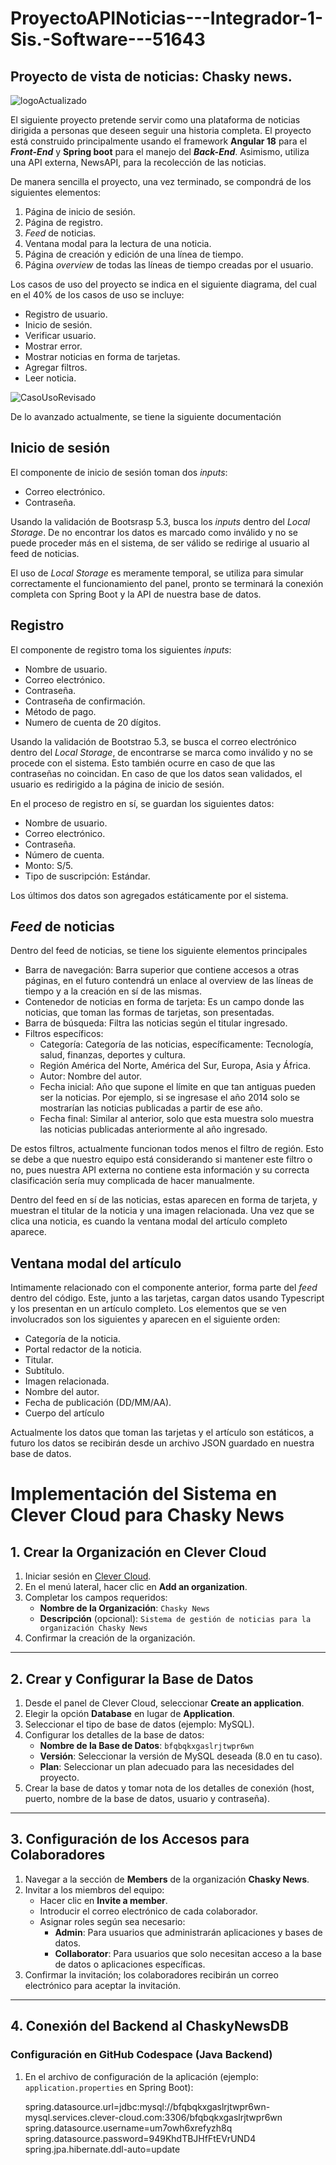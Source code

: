 # ProyectoAPINoticias---Integrador-1-Sis.-Software---51643
## Proyecto de vista de noticias: Chasky news.

![logoActualizado](https://github.com/user-attachments/assets/60d05b73-e3e8-428c-a0ae-54284103a116)

El siguiente proyecto pretende servir como una plataforma de noticias dirigida a personas que deseen seguir una historia completa. El proyecto está construido principalmente usando el framework **Angular 18** para el ___Front-End___ y **Spring boot** para el manejo del ___Back-End___. Asimismo, utiliza una API externa, NewsAPI, para la recolección de las noticias.

 De manera sencilla el proyecto, una vez terminado, se compondrá de los siguientes elementos:

1. Página de inicio de sesión.
2. Página de registro.
3. _Feed_ de noticias.
4. Ventana modal para la lectura de una noticia.
5. Página de creación y edición de una línea de tiempo.
6. Página _overview_ de todas las líneas de tiempo creadas por el usuario.

Los casos de uso del proyecto se indica en el siguiente diagrama, del cual en el 40% de los casos de uso se incluye:
* Registro de usuario.
* Inicio de sesión.
* Verificar usuario.
* Mostrar error.
* Mostrar noticias en forma de tarjetas.
* Agregar filtros.
* Leer noticia.


![CasoUsoRevisado](https://github.com/user-attachments/assets/361735ec-d6fd-40a8-918d-2a10ec2b1e6b)

De lo avanzado actualmente, se tiene la siguiente documentación

## Inicio de sesión
El componente de inicio de sesión toman dos _inputs_: 
- Correo electrónico.
- Contraseña.

Usando la validación de Bootsrasp 5.3, busca los _inputs_ dentro del _Local Storage_. De no encontrar los datos es marcado como inválido y no se puede proceder más en el sistema, de ser válido se redirige al usuario al feed de noticias.

El uso de _Local Storage_ es meramente temporal, se utiliza para simular correctamente el funcionamiento del panel, pronto se terminará la conexión completa con Spring Boot y la API de nuestra base de datos.

## Registro
El componente de registro toma los siguientes _inputs_:
* Nombre de usuario.
* Correo electrónico.
* Contraseña.
* Contraseña de confirmación.
* Método de pago.
* Numero de cuenta de 20 dígitos.

Usando la validación de Bootstrao 5.3, se busca el correo electrónico dentro del _Local Storage_, de encontrarse se marca como inválido y no se procede con el sistema. Esto también ocurre en caso de que las contraseñas no coincidan. En caso de que los datos sean validados, el usuario es redirigido a la página de inicio de sesión.

En el proceso de registro en sí, se guardan los siguientes datos:
* Nombre de usuario.
* Correo electrónico.
* Contraseña.
* Número de cuenta.
* Monto: S/5.
* Tipo de suscripción: Estándar.

Los últimos dos datos son agregados estáticamente por el sistema.

## _Feed_ de noticias
Dentro del feed de noticias, se tiene los siguiente elementos principales
* Barra de navegación: Barra superior que contiene accesos a otras páginas, en el futuro contendrá un enlace al overview de las líneas de tiempo y a la creación en sí de las mismas.
* Contenedor de noticias en forma de tarjeta: Es un campo donde las noticias, que toman las formas de tarjetas, son presentadas.
* Barra de búsqueda: Filtra las noticias según el titular ingresado.
* Filtros específicos: 
    - Categoría: Categoría de las noticias, específicamente: Tecnología, salud, finanzas, deportes y cultura.
    - Región América del Norte, América del Sur, Europa, Asia y África.
    - Autor: Nombre del autor.
    - Fecha inicial: Año que supone el límite en que tan antiguas pueden ser la noticias. Por ejemplo, si se ingresase el año 2014 solo se mostrarían las noticias publicadas a partir de ese año.
    - Fecha final: Similar al anterior, solo que esta muestra solo muestra las noticias publicadas anteriormente al año ingresado.

De estos filtros, actualmente funcionan todos menos el filtro de región. Esto se debe a que nuestro equipo está considerando si mantener este filtro o no, pues nuestra API externa no contiene esta información y su correcta clasificación sería muy complicada de hacer manualmente.

Dentro del feed en sí de las noticias, estas aparecen en forma de tarjeta, y muestran el titular de la noticia y una imagen relacionada. Una vez que se clica una noticia, es cuando la ventana modal del artículo completo aparece.

## Ventana modal del artículo

Intimamente relacionado con el componente anterior, forma parte del _feed_ dentro del código. Este, junto a las tarjetas, cargan datos usando Typescript y los presentan en un artículo completo. Los elementos que se ven involucrados son los siguientes y aparecen en el siguiente orden:

* Categoría de la noticia.
* Portal redactor de la noticia.
* Titular.
* Subtítulo.
* Imagen relacionada.
* Nombre del autor.
* Fecha de publicación (DD/MM/AA).
* Cuerpo del artículo

Actualmente los datos que toman las tarjetas y el artículo son estáticos, a futuro los datos se recibirán desde un archivo JSON guardado en nuestra base de datos.

# Implementación del Sistema en Clever Cloud para Chasky News

## 1. Crear la Organización en Clever Cloud

1. Iniciar sesión en [Clever Cloud](https://www.clever-cloud.com/).
2. En el menú lateral, hacer clic en **Add an organization**.
3. Completar los campos requeridos:
   - **Nombre de la Organización**: `Chasky News`
   - **Descripción** (opcional): `Sistema de gestión de noticias para la organización Chasky News`
4. Confirmar la creación de la organización.

---

## 2. Crear y Configurar la Base de Datos

1. Desde el panel de Clever Cloud, seleccionar **Create an application**.
2. Elegir la opción **Database** en lugar de **Application**.
3. Seleccionar el tipo de base de datos (ejemplo: MySQL).
4. Configurar los detalles de la base de datos:
   - **Nombre de la Base de Datos**: `bfqbqkxgaslrjtwpr6wn`
   - **Versión**: Seleccionar la versión de MySQL deseada (8.0 en tu caso).
   - **Plan**: Seleccionar un plan adecuado para las necesidades del proyecto.
5. Crear la base de datos y tomar nota de los detalles de conexión (host, puerto, nombre de la base de datos, usuario y contraseña).

---

## 3. Configuración de los Accesos para Colaboradores

1. Navegar a la sección de **Members** de la organización **Chasky News**.
2. Invitar a los miembros del equipo:
   - Hacer clic en **Invite a member**.
   - Introducir el correo electrónico de cada colaborador.
   - Asignar roles según sea necesario:
     - **Admin**: Para usuarios que administrarán aplicaciones y bases de datos.
     - **Collaborator**: Para usuarios que solo necesitan acceso a la base de datos o aplicaciones específicas.
3. Confirmar la invitación; los colaboradores recibirán un correo electrónico para aceptar la invitación.

---

## 4. Conexión del Backend al ChaskyNewsDB

### Configuración en GitHub Codespace (Java Backend)

1. En el archivo de configuración de la aplicación (ejemplo: `application.properties` en Spring Boot):

   spring.datasource.url=jdbc:mysql://bfqbqkxgaslrjtwpr6wn-mysql.services.clever-cloud.com:3306/bfqbqkxgaslrjtwpr6wn
   spring.datasource.username=um7owh6xrefyzh8q
   spring.datasource.password=949KhdTBJHfFtEVrUND4
   spring.jpa.hibernate.ddl-auto=update
